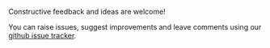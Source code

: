 Constructive feedback and ideas are welcome! 

You can raise issues, suggest improvements and leave comments using our
<a href="https://github.com/l0k9j/webversity/issues">github issue tracker</a>. 
